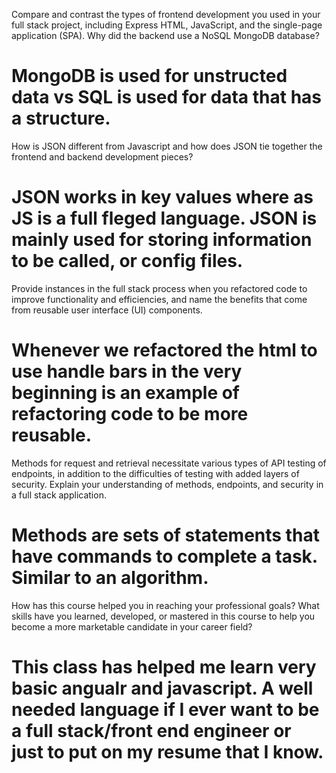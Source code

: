 Compare and contrast the types of frontend development you used in your full stack project, including Express HTML, JavaScript, and the single-page application (SPA).
Why did the backend use a NoSQL MongoDB database?

# MongoDB is used for unstructed data vs SQL is used for data that has a structure. 

How is JSON different from Javascript and how does JSON tie together the frontend and backend development pieces?

# JSON works in key values where as JS is a full fleged language. JSON is mainly used for storing information to be called, or config files.

Provide instances in the full stack process when you refactored code to improve functionality and efficiencies, and name the benefits that come from reusable user interface (UI) components.

# Whenever we refactored the html to use handle bars in the very beginning is an example of refactoring code to be more reusable. 

Methods for request and retrieval necessitate various types of API testing of endpoints, in addition to the difficulties of testing with added layers of security. Explain your understanding of methods, endpoints, and security in a full stack application.

# Methods are sets of statements that have commands to complete a task. Similar to an algorithm.

How has this course helped you in reaching your professional goals? What skills have you learned, developed, or mastered in this course to help you become a more marketable candidate in your career field?

# This class has helped me learn very basic angualr and javascript. A well needed language if I ever want to be a full stack/front end engineer or just to put on my resume that I know. 
